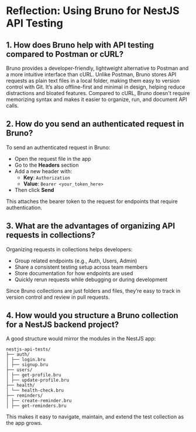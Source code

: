 # Reflection: Using Bruno for NestJS API Testing

## 1. How does Bruno help with API testing compared to Postman or cURL?

Bruno provides a developer-friendly, lightweight alternative to Postman and a more intuitive interface than cURL. Unlike Postman, Bruno stores API requests as plain text files in a local folder, making them easy to version control with Git. It’s also offline-first and minimal in design, helping reduce distractions and bloated features. Compared to cURL, Bruno doesn't require memorizing syntax and makes it easier to organize, run, and document API calls.

## 2. How do you send an authenticated request in Bruno?

To send an authenticated request in Bruno:

- Open the request file in the app
- Go to the **Headers** section
- Add a new header with:
  - **Key**: `Authorization`
  - **Value**: `Bearer <your_token_here>`
- Then click **Send**

This attaches the bearer token to the request for endpoints that require authentication.

## 3. What are the advantages of organizing API requests in collections?

Organizing requests in collections helps developers:

- Group related endpoints (e.g., Auth, Users, Admin)
- Share a consistent testing setup across team members
- Store documentation for how endpoints are used
- Quickly rerun requests while debugging or during development

Since Bruno collections are just folders and files, they’re easy to track in version control and review in pull requests.

## 4. How would you structure a Bruno collection for a NestJS backend project?

A good structure would mirror the modules in the NestJS app:

```
nestjs-api-tests/
├── auth/
│ ├── login.bru
│ ├── signup.bru
├── users/
│ ├── get-profile.bru
│ ├── update-profile.bru
├── health/
│ └── health-check.bru
├── reminders/
│ ├── create-reminder.bru
│ ├── get-reminders.bru
```

This makes it easy to navigate, maintain, and extend the test collection as the app grows.
